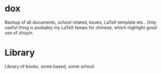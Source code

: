 # dox
Backup of all documents, school related, books, LaTeX template etc..
Only useful thing is probably my LaTeX temps for chinese, which highlight good use of zhuyin.

# Library
Library of books, some based, some school
